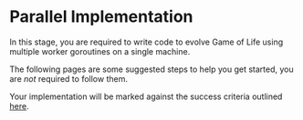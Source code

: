 # Parallel Implementation

In this stage, you are required to write code to evolve Game of Life using multiple worker goroutines on a single machine.

The following pages are some suggested steps to help you get started, you are *not* required to follow them.

Your implementation will be marked against the success criteria outlined [here](success-criteria).
